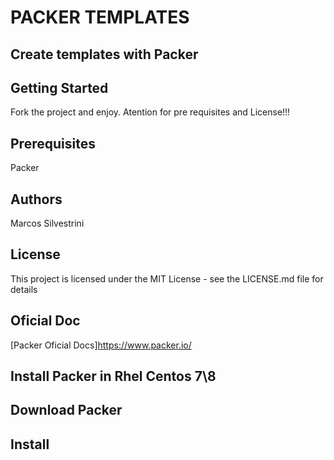 # PACKER TEMPLATES

## Create templates with Packer

## Getting Started

Fork the project and enjoy.
Atention for pre requisites and License!!!

## Prerequisites

Packer

## Authors

Marcos Silvestrini

## License

This project is licensed under the MIT License - see the LICENSE.md file for details

## Oficial Doc

[Packer Oficial Docs]<https://www.packer.io/>

## Install Packer in Rhel Centos 7\8

## Download Packer



## Install
